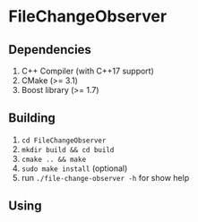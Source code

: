 # FileChangeObserver

## Dependencies
1. C++ Compiler (with C++17 support)
1. CMake (>= 3.1)
1. Boost library (>= 1.7)

## Building
1. `cd FileChangeObserver`
1. `mkdir build && cd build`
1. `cmake .. && make`
1. `sudo make install` (optional)
1. run `./file-change-observer -h` for show help

## Using
